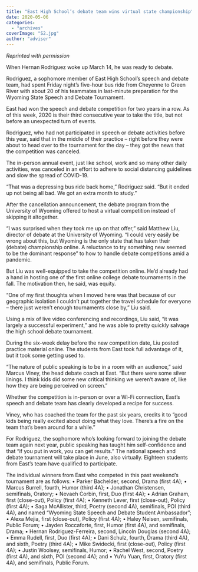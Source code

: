 ```yaml
---
title: "East High School’s debate team wins virtual state championship"
date: 2020-05-06
categories: 
  - "archives"
coverImage: "S2.jpg"
author: "adviser"
---
```


_Reprinted with permission_

When Hernan Rodriguez woke up March 14, he was ready to debate.

Rodriguez, a sophomore member of East High School’s speech and debate team, had spent Friday night’s five-hour bus ride from Cheyenne to Green River with about 20 of his teammates in last-minute preparation for the Wyoming State Speech and Debate Tournament.

East had won the speech and debate competition for two years in a row. As of this week, 2020 is their third consecutive year to take the title, but not before an unexpected turn of events.

Rodriguez, who had not participated in speech or debate activities before this year, said that in the middle of their practice – right before they were about to head over to the tournament for the day – they got the news that the competition was canceled.

The in-person annual event, just like school, work and so many other daily activities, was canceled in an effort to adhere to social distancing guidelines and slow the spread of COVID-19.

“That was a depressing bus ride back home,” Rodriguez said. “But it ended up not being all bad. We got an extra month to study.”

After the cancellation announcement, the debate program from the University of Wyoming offered to host a virtual competition instead of skipping it altogether.

“I was surprised when they took me up on that offer,” said Matthew Liu, director of debate at the University of Wyoming. “I could very easily be wrong about this, but Wyoming is the only state that has taken their (debate) championship online. A reluctance to try something new seemed to be the dominant response” to how to handle debate competitions amid a pandemic.

But Liu was well-equipped to take the competition online. He’d already had a hand in hosting one of the first online college debate tournaments in the fall. The motivation then, he said, was equity.

“One of my first thoughts when I moved here was that because of our geographic isolation I couldn’t put together the travel schedule for everyone – there just weren’t enough tournaments close by,” Liu said.

Using a mix of live video conferencing and recordings, Liu said, “it was largely a successful experiment,” and he was able to pretty quickly salvage the high school debate tournament.

During the six-week delay before the new competition date, Liu posted practice material online. The students from East took full advantage of it, but it took some getting used to.

“The nature of public speaking is to be in a room with an audience,” said Marcus Viney, the head debate coach at East. “But there were some silver linings. I think kids did some new critical thinking we weren’t aware of, like how they are being perceived on screen.”

Whether the competition is in-person or over a Wi-Fi connection, East’s speech and debate team has clearly developed a recipe for success.

Viney, who has coached the team for the past six years, credits it to “good kids being really excited about doing what they love. There’s a fire on the team that’s been around for a while.”

For Rodriguez, the sophomore who’s looking forward to joining the debate team again next year, public speaking has taught him self-confidence and that “if you put in work, you can get results.” The national speech and debate tournament will take place in June, also virtually. Eighteen students from East’s team have qualified to participate.

The individual winners from East who competed in this past weekend’s tournament are as follows: • Parker Bachelder, second, Drama (first 4A); • Marcus Burrell, fourth, Humor (third 4A); • Jonathan Christensen, semifinals, Oratory; • Nevaeh Corbin, first, Duo (first 4A); • Adrian Graham, first (close-out), Policy (first 4A); • Kenneth Lever, first (close-out), Policy (first 4A); • Saga McAllister, third, Poetry (second 4A), semifinals, POI (third 4A), and named “Wyoming State Speech and Debate Student Ambassador”; • Alexa Mejia, first (close-out), Policy (first 4A); • Haley Neisen, semifinals, Public Forum; • Jayden Roccaforte, first, Humor (first 4A), and semifinals, Drama; • Hernan Rodriguez-Ferreira, second, Lincoln Douglas (second 4A); • Emma Rudell, first, Duo (first 4A); • Dani Schulz, fourth, Drama (third 4A), and sixth, Poetry (third 4A); • Mike Swidecki, first (close-out), Policy (first 4A); • Justin Woolsey, semifinals, Humor; • Rachel West, second, Poetry (first 4A), and sixth, POI (second 4A); and • YuYu Yuan, first, Oratory (first 4A), and semifinals, Public Forum.
